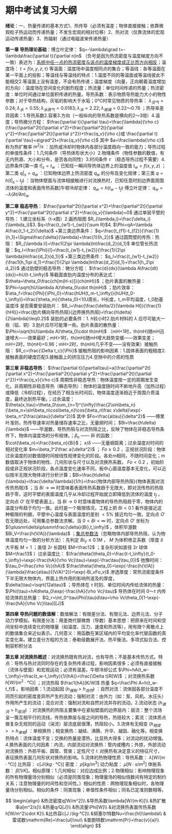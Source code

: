 # 期中考试复习大纲

**绪论**：一、热量传递的基本方式1、热传导（必须有温差；物体直接接触；依靠微观粒子热运动而传递热量；不发生宏观的相对位移）2、热对流（仅靠流体的宏观运动传递热量）3、热辐射（通过电磁波来传递热量）

**第一章 导热理论基础**：傅立叶定律： $q=-\lambda\grad t=-\lambda\frac{\partial t}{\partial n}n$ （负号是因为热流密度与温度梯度方向不一致）表述为：<u>系统中任一点的热流密度与该点的温度梯度成正比而方向相反</u>；温度场： $t=f(x,y,z,\tau)$ 等温面：温度场中温度相同点的集合；等温线：各等温面在某一平面上的投影；等温线与等温线的特点：1.温度不同的等温面或等温线彼此不能相交2.等温面上没有温差，不会有热传递；温度梯度（向量，正向朝着温度增加的方向）：温度场在空间变化的剧烈程度；热流量：单位时间传递的热量；热流密度：单位时间通过单位面积传递的热量。导热系数：表示物质导热能力大小的物性参数；对于导热结构，灰垢的影响大于水垢；0℃时常见物质的导热率： $\lambda_{空气}=0.24;\lambda_{水}=0.55;\lambda_{水蒸气}=0.0183;\lambda_{冰}=2.22;\lambda_{玻璃}=0.22～0.76$ ；热导率差异因素：1.导热系数2.容重3.方向（一般纵向的导热系数是横向的2～3倍）4.温度；导热微分方程： $\frac{\partial t}{\partial \tau}=\frac{\lambda}{\rho c}(\frac{\partial^2t}{\partial x^2}+\frac{\partial^2t}{\partial y^2}+\frac{\partial^2t}{\partial z^2})+\frac{q_v}{\rho c}或
\frac{\partial t}{\partial \tau}=a\grad^2t+\frac{q_v}{\rho c}$ 其中 $a=\frac\lambda{\rho c}$  称为热扩散率 $m^2/s$ ：加热或冷却时物体内各部分温度趋向一致的能力；导热过程的单值性条件：1.几何条件（导热体形状大小）2.物理条件（物性参数的数值，有无内热源、大小和分布，是否各向同性）3.时间条件 $\tau$ （稳态导热过程不需要）4.边界条件[第一类 $t|_s=t_w$ ：已知任一瞬间导热体边界上的温度值 $t_w=f(x,y,z)$ ；第二类 $q|_s=q_w$ ：已知物体边界上热流密度 $q_w$ 的分布及变化规律；第三类 $q=h(t|_s-t_f)$ ：当物体壁面与流体相接触进行对流换热时，已知任意时刻边界面周围流体的温度和表面传热系数]牛顿冷却定律： $q_w=h(t_w-t_f)$ 傅立叶定律： $q_w=-\lambda(\partial t/\partial n)_w$ 

**第二章 稳态导热**： $\frac{\partial^2t}{\partial x^2}+\frac{\partial^2t}{\partial y^2}+\frac{\partial^2t}{\partial z^2}+\frac{q_v}{\lambda}=0$ 通过单层平壁的导热：  1.建立坐标系（t-x图）2.画热阻图 $R_{\lambda,i}=\frac{\delta_i}{\lambda_i}$3. $q=\frac{t_{w1}-t_{wi}}{\sum R}$4. $\Phi=qA=\lambda A\frac{t_1-t_2}{\delta}$ +第三类边界条件： $q=\frac{t_{f1}-t_{f2}}{\frac{1}{h_1}+\Sigma\frac{\delta}{\lambda}+\frac{1}{h_2}}$ 通过圆筒壁的传热：热阻： $R_{\lambda li}=\frac1{2\pi \lambda}ln\frac{d_2}{d_1}$ 单位管长热流量：$q_l=\frac{\Phi}{l}=\frac{t_{w1}-t_{w2}}{\frac{1}{2\pi \lambda}ln\frac{d_2}{d_1}}$ +第三类边界条件： $q_l=\frac{t_{w1}-t_{w2}}{\frac1{h_1\pi d_1}+\frac{1}{2\pi \lambda}ln\frac{d_2}{d_1}+\frac1{h_2\pi d_2}}$ 通过肋壁的稳态导热：微分方程： $\frac{d}{dx}(\lambda A\frac{dt}{dx})=hU(t-t_\infty)$  等截面直肋内温度分布的表达式： $\theta=\theta_0\frac{ch[m(H-x)]}{ch(mH)}$ ；肋片表面的散热量： $\Phi=\sqrt{hU\lambda A}\theta_0\cdot th(mH)$ ；肋片效率： $\eta_f=\frac{\Phi}{\Phi_0}=\frac{hUH(t_m-t_\infty)}{hUH(t_0-t_\infty)}=\frac{\theta_m}{\theta_0}<1(U周长，H长度，t_m平均温度，t_0肋基温度)$ 是否需要安装肋片： $B_i=\frac{\frac{\delta/2}{\lambda Hl}}{\frac{1}{hHl}}=\frac{肋片横向导热热阻}{边界换热热阻}=\frac{h\delta}{2\lambda}\leq0.25$ 装肋的必要条件：1. $h$较小时2.肋片材料的 $\lambda$ 应尽可能大一些（铝、铜）3.肋片应尽可能薄一些。肋片表面的散热量： $\Phi=\sqrt{hU\lambda A}\theta_0\cdot th(mH)$ （mH<1时，th(mH)随mH迅速增大——效果最好；mH>1时，th(mH)随mH增大趋势变缓——效果变差；mH=2时，th(mH)=0.96；mH>2时，th(mH)几乎不变——没有效果）接触热阻： $R_c=\frac{\Delta t_c}{\Phi}$ 接触热阻的影响因素：1.固体表面的粗糙度2.接触表面的硬度匹配3.接触面上的挤压压力4.空隙中的介质的性质

**第三章 非稳态导热**： $\frac{\partial t}{\partial\tau}=a(\frac{\partial^2t}{\partial x^2}+\frac{\partial^2t}{\partial y^2}+\frac{\partial^2t}{\partial z^2})+\frac{q_v}{\rho c}$ 周期性非稳态导热：物体温度按一定的周期发生变化。非周期性非稳态导热（瞬态导热）：物体的温度随时间不断地升高（加热过程）或降低（冷却过程），在经历了相当长时间后，物体温度逐渐趋近于周围介质温度，最终达到热平衡。；过余温度： $\theta(x,\tau)=\theta_0\sum_{n=1}^{\infty}\frac{2\sin\beta_n}{\beta_n+\sin\beta_n\cos\beta_n}\cos(\beta_n\frac x\delta)\exp(-\beta_n^2\frac{a\tau}{\delta^2})$ 其中 $Fo=\frac{a\tau}{\delta^2}$ ——傅里叶准则，热传导速率对热量储存速率之比，无量纲时间； $Bi=\frac{h\delta}{\lambda}$ ——毕渥数，导热热阻与对流热阻之比，反映了物体在非稳态导热条件下，物体内温度场的分布规律。；$\beta_n$ —— $Bi$ 的函数： $\cot(\beta_n)=\frac{\beta_n}{Bi}$； $x/\delta$ ——无量纲距离；过余温度对时间的相对变化率 $m=\beta_1^2\frac a{\delta^2}$ ； $Fo\geq0.2$ ，正规状况阶段：物体过余温度的对数值随时间按线性规律变化的阶段。各处m相同，不随时间变化；m数值取决于物体的物性、几何形状与尺寸以及对流换热系数。 $Fo<0.2$ ，初始阶段或非正规状况阶段，各点温度变化速率不同，板中心面温度基本无变化，可以近似按半无限大物体进行分析计算；$Bi=\frac{h\delta}{\lambda}=\frac{\delta/\lambda}{1/h}=\frac{物体内部导热热阻}{物体表面对流传热热阻}$ ；当 $Bi\to\infty$ 时意味着表面传热系数趋于无限大，即对流传热的热阻趋于零，这时平壁的表面温度几乎从冷却过程开始就立即降低到流体的温度 $t_f$ 。定向点 $O'$ 在平壁表面上。当 $Bi\to0$ 时意味着物体的导热热阻趋于零，物体内的温度分布趋于均匀一致。此时是一个极限情况，工程上把 $Bi<0.1$ 看作是接近这种极限的判据，平壁中心温度与表面温度的差别 $<5\%$ 接近均匀一致。定向点 $O'$ 在无限远处，可用集总参数法求解。当 $0<Bi<\infty$ 时，定向点 $O'$ 坐标为 $(\plusmn\delta\plusmn\frac{\delta}{Bi},t_\infty)$ 。体积毕渥数 $Bi_V=\frac{h(V/A)}{\lambda}$ ；<u>集总参数法</u>（忽略物体内部导热热阻、认为物体温度均匀一致的分析方法）：先判定 $Bi_V\leq0.1M$ ， $M$ 为体积修正系数（厚度 $\delta$ 大平板 $M=1$ ；直径 $2r$ 长圆柱 $M=\frac12$ ；复杂形状如直径 $2r$ 球体 $M=\frac13$ ）过余温度比： $\frac\theta{\theta_0}=\frac{t-t_\infty}{t_0-t_\infty}=\exp(-\frac{hA}{\rho Vc}\tau)=\exp(-\frac\tau{\tau_0})$ 弛豫时间： $\tau_0=\frac{\rho Vc}{hA}$  $\frac\theta{\theta_0}=\exp(-\frac{h(V/A)}{\lambda}\frac{a\tau}{(V/A)^2})=\exp(-Bi_vFo_v)$ 渗透厚度：常热流密度条件下半无限大物体内，界面上热作用的影响所波及的厚度， $\delta(\tau)=\sqrt{12a\tau}$ ；导热体在 $\tau$ 时刻、单位时间内传给流体的热量： $\Phi(\tau)=hA\theta_0\exp(-\frac{hA}{\rho Vc}\tau)$ 导热体在时间 $0～\tau$ 内传给流体的总热量： $Q_r=\int_0^\tau\Phi(\tau)d\tau=\rho Vc\theta_0[1-\exp(-\frac{hA}{\rho Vc}\tau)][J]$ 

**第四章 导热问题的数值解**：数值解法：有限差分法、有限元法、边界元法、分子动力学模拟。有限差分法：用差商代替微商（导数）基本思想：把原来在时间和空间坐标中连续变化的物理量（如温度、压力、速度和热流等），用有限个离散点上的数值集合来近似表示。几何意义：用函数在某区域内的平均变化率代替函数的真实变化率。建立差分方程的方法：泰勒级数展开法、热平衡法、多项式拟合法、控制容积积分法

**第五章 对流换热概述**：对流换热既有热对流，也有导热；不是基本传热方式。特点：导热与热对流同时存在的复杂热传递过程，影响因素很多；必须有直接接触（流体与壁面）和宏观运动；必须有温差。牛顿冷却公式 $\Phi=hA(t_w-t_\infty)=\frac{t_w-t_\infty}{1/(hA)}=\frac{\Delta t}R[W]$ ；对流换热系数 $h[W/(m^2\cdot℃)]$ ；对流热阻 $\frac1{hA}[K/W]$ 热量 $q=\frac\Phi A=h(t_w-t_f)$ 。影响因素：1.流动起因 $(h_{强制}>h_{自然})$ ：自然对流：流体因各部分温度不同而引起的密度差异所产生的流动；强制对流：由外力（如：泵、风机、水压头）作用所产生的流动；混合对流：强制对流和自然对流并存的流动。2.流动状态 $(h_{紊流}>h_{层流})$ ：对流换热的热阻主要集中在紧贴壁面的边界层内：层流：整个流场呈一簇互相平行的流线，传热依靠层与层之间的导热，热阻较大；紊流：流体质点做复杂无规则的运动（湍流）层流底层很薄，热阻较小。3.流体有无相变 $(h_{相变}>>h_{单相})$ ：单相换热；相变换热：凝结、沸腾、升华、凝固、融化等。相变换热特点：流体温度不变；交换的热量是潜热，比显热大得多；对流动的扰动增强。4.换热表面的几何因素：内流，内部流动对流换热：管内或槽内；外掠，外部流动对流换热：外掠平板、圆管、管束；定性尺寸 $l:$ 对换热有决定意义的特征尺寸，表征换热表面几何形状对换热的影响。5.流体的热物理性质：导热系数： $\lambda[W/(m\cdot℃)]$ 比热容： $c[J/(kg\cdot℃)]$ 密度： $\rho[kg/m^3]$ 动力粘度： $\mu[N\cdot s/m^2]$ 体胀系数： $\beta[1/K]$。相似原理：1.几何相似：对应边成比例；2.物理相似：影响物理现象的所有物理量场分别相似（必须是同类现象；物理量场的相似倍数间有特定的制约关系；注意物理量的时间性和空间性。）相似的性质：两物理现象相似时，各物理量场分别相似。相似的条件：同类现象；单值性条件相似；同名已定准则数相等。




$$
\begin{align}
&热流密度q[W/m^2]\\
&导热系数\lambda[W/(m·K)]\\
&热扩散率a[m^2/s]\\
&热量q/Q[J]\\
&热流量\Phi[W]\\
&对流换热表面传热系数h[W/m^2\cdot K]\\
&比热容c[J /(kg·℃]\\
&努塞尔特数Nu=\frac{hl}\lambda\\
&雷诺数\mathrm{Re}=\frac{ul}\nu\\
&普朗特数\mathrm{Pr}=\frac{v}{a}\\
\end{align}
$$
